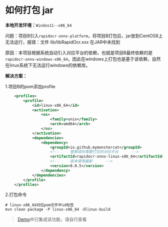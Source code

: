 # 如何打包 jar 



**本地开发环境：**`Windos11--x86_64`

问题：项目B引入`rapidocr-onnx-platform`，将项目B打包后，jar放到CentOS8上无法运行，报错：文件 lib/libRapidOcr.xxx 在JAR中未找到

原因：本项目根据系统自动引入对应平台的依赖，也就是项目B最终依赖的是`rapidocr-onnx-windows-x86_64`，因此在windows上打包也是基于该依赖，自然在linux系统下无法运行windows的依赖库。

**解决方案：**

1.项目B的pom添加profile

```xml
    <profiles>
        <profile>
            <id>linux-x86_64</id>
            <activation>
                <os>
                    <family>unix</family>
                    <arch>amd64</arch>
                </os>
            </activation>
            <dependencies>
                <dependency>
                    <groupId>io.github.mymonstercat</groupId>
                  	<!--     替换成你需要打包的对应平台      -->
                    <artifactId>rapidocr-onnx-linux-x86_64</artifactId>
                  	<!--     版本使用最新      -->
                    <version>0.0.5</version>
                </dependency>
            </dependencies>
        </profile>
    </profiles>
```

2.打包命令

```shell
# linux-x86_64对应pom文件中id标签
mvn clean package -P linux-x86_64 -Dlinux-build
```

> [Demo](https://github.com/MyMonsterCat/rapidocr-demo)中已集成该功能，请自行查看
